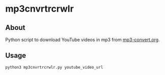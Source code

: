 # mp3cnvrtrcrwlr

## About

Python script to download YouTube videos in mp3 from [mp3-convert.org](https://mp3-convert.org).

## Usage

```
python3 mp3cnvrtrcrwlr.py youtube_video_url
```
